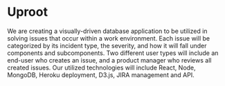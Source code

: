 # Uproot
We are creating a visually-driven database application to be utilized in solving issues that occur within a work environment. Each issue will be categorized by its incident type, the severity, and how it will fall under components and subcomponents. Two different user types will include an end-user who creates an issue, and a product manager who reviews all created issues. Our utilized technologies will include React, Node, MongoDB, Heroku deployment, D3.js, JIRA management and API.
